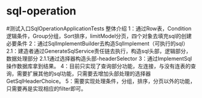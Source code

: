 # sql-operation

#测试入口SqlOperationApplicationTests
整体介绍
1：通过Row表，Condition逻辑条件，Group分组，Sort排序，limitModel分页，四个对象去填充sql的创建必要条件
2：通过SqlImplementBuilder去构造SqlImplement（可执行的sql）
2.1：建造者通过GenerateSqlService责任链去执行，构造sql头部，逻辑部分，数据处理部分
2.1.1通过选择器构造头部-headerSelector
3：通过ImplementSql操作数据库拿到结果。
4：目前只实现了查询部分功能，左连接，与没有连表的查询，需要扩展其他的sql功能，只需要去增加头部处理的选择器GetSqlHeaderChoice。
5：需要实现处理条件，分组，排序，分页以外的功能，只需要再是实现相应的filter即可。
